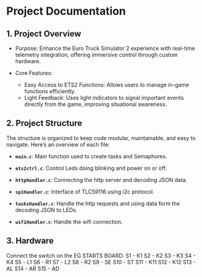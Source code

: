 
# Project Documentation

## 1. Project Overview

- Purpose: Enhance the Euro Truck Simulator 2 experience with real-time telemetry integration, offering immersive control through custom hardware.

- Core Features:
    - Easy Access to ETS2 Functions: Allows users to manage in-game functions efficiently.
    - Light Feedback: Uses light indicators to signal important events directly from the game, improving situational awareness.

## 2. Project Structure

The structure is organized to keep code modular, maintainable, and easy to navigate. Here’s an overview of each file:

- **`main.c`**: Main function used to create tasks and Semaphores.

- **`ets2ctrl.c`**: Control Leds doing blinking and power on or off.

- **`httpHandler.c`**: Connecting the http server and decoding JSON data.

- **`spiHandler.c`**: Interface of TLC59116 using i2c protocol.

- **`tasksHandler.c`**: Handle the http requests and using data form the decoding JSON to LEDs.

- **`wifiHandler.c`**: Handle the wifi connection.

## 3. Hardware



Connect the switch on the
EG STARTS BOARD:
S1 - K1
S2 - K2
S3 - K3
S4 - K4
S5 - L1
S6 - R1
S7 - L2
S8 - R2
S9 - SE
S10 - ST
S11 - K11
S12 - K12
S13 - AL
S14 - AR
S15 - AD
